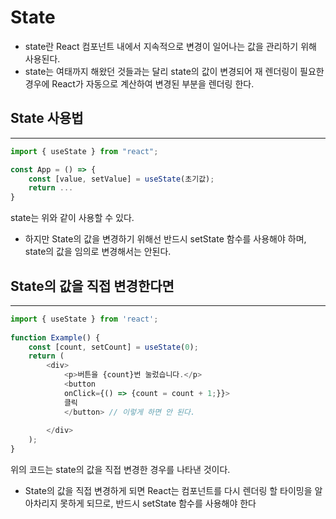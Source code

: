# State

- state란 React 컴포넌트 내에서 지속적으로 변경이 일어나는 값을 관리하기 위해 사용된다.
- state는 여태까지 해왔던 것들과는 달리 state의 값이 변경되어 재 렌더링이 필요한 경우에 React가 자동으로 계산하여 변경된 부분을 렌더링 한다.


## State 사용법
---
```javascript
import { useState } from "react";

const App = () => {
    const [value, setValue] = useState(초기값);
    return ...
}
```

state는 위와 같이 사용할 수 있다.
- 하지만 State의 값을 변경하기 위해선 반드시 setState 함수를 사용해야 하며, state의 값을 임의로 변경해서는 안된다.

## State의 값을 직접 변경한다면
---
```javascript
import { useState } from 'react';
 
function Example() {
    const [count, setCount] = useState(0);
    return (
        <div>
            <p>버튼을 {count}번 눌렀습니다.</p>
            <button 
            onClick={() => {count = count + 1;}}>
            클릭
            </button> // 이렇게 하면 안 된다.
            
        </div>
    );
}
```
위의 코드는 state의 값을 직접 변경한 경우를 나타낸 것이다.
- State의 값을 직접 변경하게 되면 React는 컴포넌트를 다시 렌더링 할 타이밍을 알아차리지 못하게 되므로, 반드시 setState 함수를 사용해야 한다
